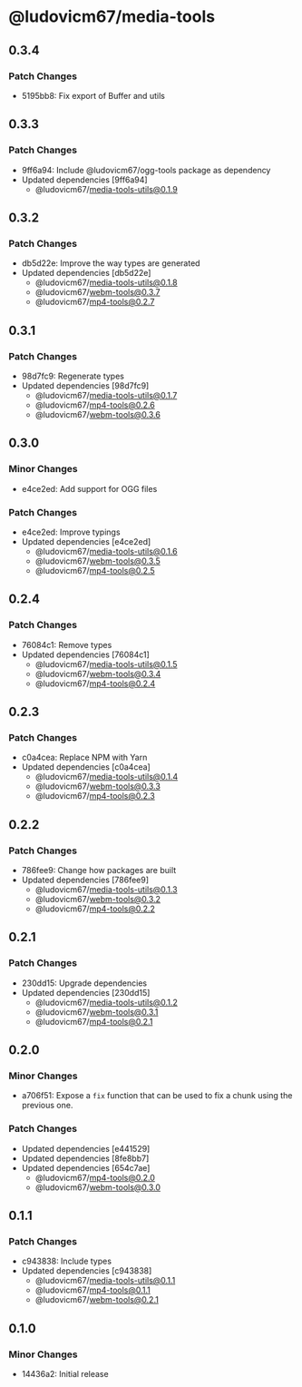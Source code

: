 # @ludovicm67/media-tools

## 0.3.4

### Patch Changes

- 5195bb8: Fix export of Buffer and utils

## 0.3.3

### Patch Changes

- 9ff6a94: Include @ludovicm67/ogg-tools package as dependency
- Updated dependencies [9ff6a94]
  - @ludovicm67/media-tools-utils@0.1.9

## 0.3.2

### Patch Changes

- db5d22e: Improve the way types are generated
- Updated dependencies [db5d22e]
  - @ludovicm67/media-tools-utils@0.1.8
  - @ludovicm67/webm-tools@0.3.7
  - @ludovicm67/mp4-tools@0.2.7

## 0.3.1

### Patch Changes

- 98d7fc9: Regenerate types
- Updated dependencies [98d7fc9]
  - @ludovicm67/media-tools-utils@0.1.7
  - @ludovicm67/mp4-tools@0.2.6
  - @ludovicm67/webm-tools@0.3.6

## 0.3.0

### Minor Changes

- e4ce2ed: Add support for OGG files

### Patch Changes

- e4ce2ed: Improve typings
- Updated dependencies [e4ce2ed]
  - @ludovicm67/media-tools-utils@0.1.6
  - @ludovicm67/webm-tools@0.3.5
  - @ludovicm67/mp4-tools@0.2.5

## 0.2.4

### Patch Changes

- 76084c1: Remove types
- Updated dependencies [76084c1]
  - @ludovicm67/media-tools-utils@0.1.5
  - @ludovicm67/webm-tools@0.3.4
  - @ludovicm67/mp4-tools@0.2.4

## 0.2.3

### Patch Changes

- c0a4cea: Replace NPM with Yarn
- Updated dependencies [c0a4cea]
  - @ludovicm67/media-tools-utils@0.1.4
  - @ludovicm67/webm-tools@0.3.3
  - @ludovicm67/mp4-tools@0.2.3

## 0.2.2

### Patch Changes

- 786fee9: Change how packages are built
- Updated dependencies [786fee9]
  - @ludovicm67/media-tools-utils@0.1.3
  - @ludovicm67/webm-tools@0.3.2
  - @ludovicm67/mp4-tools@0.2.2

## 0.2.1

### Patch Changes

- 230dd15: Upgrade dependencies
- Updated dependencies [230dd15]
  - @ludovicm67/media-tools-utils@0.1.2
  - @ludovicm67/webm-tools@0.3.1
  - @ludovicm67/mp4-tools@0.2.1

## 0.2.0

### Minor Changes

- a706f51: Expose a `fix` function that can be used to fix a chunk using the previous one.

### Patch Changes

- Updated dependencies [e441529]
- Updated dependencies [8fe8bb7]
- Updated dependencies [654c7ae]
  - @ludovicm67/mp4-tools@0.2.0
  - @ludovicm67/webm-tools@0.3.0

## 0.1.1

### Patch Changes

- c943838: Include types
- Updated dependencies [c943838]
  - @ludovicm67/media-tools-utils@0.1.1
  - @ludovicm67/mp4-tools@0.1.1
  - @ludovicm67/webm-tools@0.2.1

## 0.1.0

### Minor Changes

- 14436a2: Initial release

